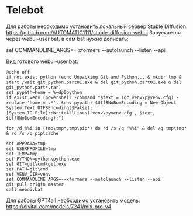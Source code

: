 # Telebot
Для работы необходимо установить локальный сервер Stable Diffusion:
https://github.com/AUTOMATIC1111/stable-diffusion-webui
Запускается через webui-user.bat, в сам bat нужно дописать:

set COMMANDLINE_ARGS=--xformers --autolaunch --listen --api

Вид готового webui-user.bat:
```
@echo off
if not exist python (echo Unpacking Git and Python... & mkdir tmp & start /wait git_python.part01.exe & del git_python.part01.exe & del git_python.part*.rar)
set pypath=home = %~dp0python
if exist venv (powershell -command "$text = (gc venv\pyvenv.cfg) -replace 'home = .*', $env:pypath; $Utf8NoBomEncoding = New-Object System.Text.UTF8Encoding($False);[System.IO.File]::WriteAllLines('venv\pyvenv.cfg', $text, $Utf8NoBomEncoding);")

for /d %%i in (tmp\tmp*,tmp\pip*) do rd /s /q "%%i" & del /q tmp\tmp* & rd /s /q pip\cache

set APPDATA=tmp
set USERPROFILE=tmp
set TEMP=tmp
set PYTHON=python\python.exe
set GIT=git\cmd\git.exe
set PATH=git\cmd
set VENV_DIR=venv
set COMMANDLINE_ARGS=--xformers --autolaunch --listen --api
git pull origin master
call webui.bat
```

Для работы GPT4all необходимо установить модель:
https://civitai.com/models/7241/mix-pro-v4
